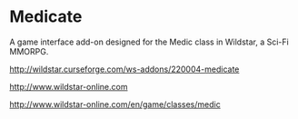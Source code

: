 Medicate
========

A game interface add-on designed for the Medic class in Wildstar, a Sci-Fi MMORPG.

http://wildstar.curseforge.com/ws-addons/220004-medicate

http://www.wildstar-online.com

http://www.wildstar-online.com/en/game/classes/medic
